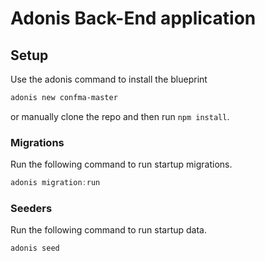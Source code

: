 # Adonis Back-End application

## Setup
Use the adonis command to install the blueprint
```bash
adonis new confma-master
```
or manually clone the repo and then run `npm install`.


### Migrations

Run the following command to run startup migrations.

```js
adonis migration:run

```

### Seeders

Run the following command to run startup data.

```js
adonis seed

```

